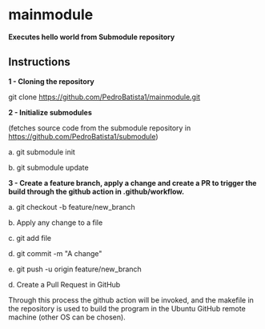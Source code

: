 # mainmodule
**Executes hello world from Submodule repository**

## Instructions

**1 - Cloning the repository**

git clone https://github.com/PedroBatista1/mainmodule.git

**2 - Initialize submodules**

(fetches source code from the submodule repository in https://github.com/PedroBatista1/submodule)

a. git submodule init

b. git submodule update

**3 - Create a feature branch, apply a change and create a PR to trigger the build through the github action in .github/workflow.**

a. git checkout -b feature/new_branch 

b. Apply any change to a file

c. git add file

d. git commit -m "A change"

e. git push -u origin feature/new_branch

d. Create a Pull Request in GitHub

Through this process the github action will be invoked, and the makefile in the repository is used to build the program in the Ubuntu GitHub remote machine (other OS can be chosen).
